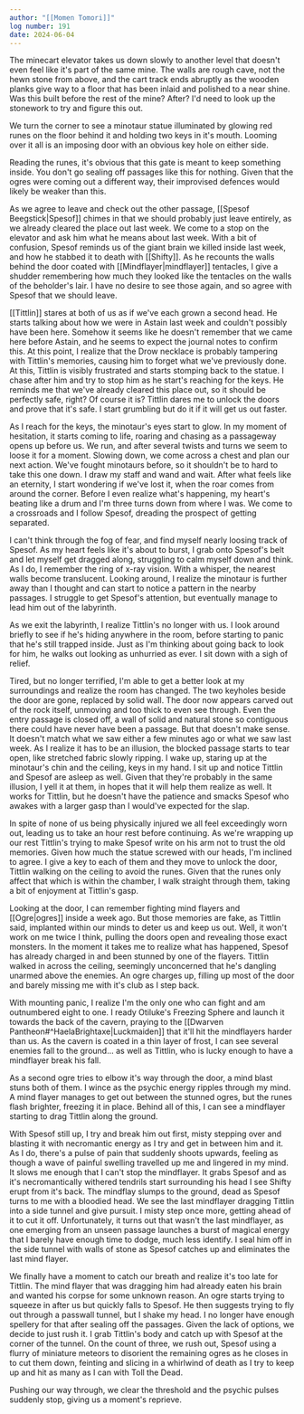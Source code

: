 ```yaml
---
author: "[[Momen Tomori]]"
log number: 191
date: 2024-06-04
---
```

The minecart elevator takes us down slowly to another level that doesn't even feel like it's part of the same mine. The walls are rough cave, not the hewn stone from above, and the cart track ends abruptly as the wooden planks give way to a floor that has been inlaid and polished to a near shine. Was this built before the rest of the mine? After? I'd need to look up the stonework to try and figure this out.

We turn the corner to see a minotaur statue illuminated by glowing red runes on the floor behind it and holding two keys in it's mouth. Looming over it all is an imposing door with an obvious key hole on either side.

Reading the runes, it's obvious that this gate is meant to keep something inside. You don't go sealing off passages like this for nothing. Given that the ogres were coming out a different way, their improvised defences would likely be weaker than this.

As we agree to leave and check out the other passage, [[Spesof Beegstick|Spesof]] chimes in that we should probably just leave entirely, as we already cleared the place out last week. We come to a stop on the elevator and ask him what he means about last week. With a bit of confusion, Spesof reminds us of the giant brain we killed inside last week, and how he stabbed it to death with [[Shifty]]. As he recounts the walls behind the door coated with [[Mindflayer|mindflayer]] tentacles, I give a shudder remembering how much they looked like the tentacles on the walls of the beholder's lair. I have no desire to see those again, and so agree with Spesof that we should leave.

[[Tittlin]] stares at both of us as if we've each grown a second head. He starts talking about how we were in Astain last week and couldn't possibly have been here. Somehow it seems like he doesn't remember that we came here before Astain, and he seems to expect the journal notes to confirm this. At this point, I realize that the Drow necklace is probably tampering with Tittlin's memories, causing him to forget what we've previously done. At this, Tittlin is visibly frustrated and starts stomping back to the statue. I chase after him and try to stop him as he start's reaching for the keys. He reminds me that we've already cleared this place out, so it should be perfectly safe, right? Of course it is? Tittlin dares me to unlock the doors and prove that it's safe. I start grumbling but do it if it will get us out faster.

As I reach for the keys, the minotaur's eyes start to glow. In my moment of hesitation, it starts coming to life, roaring and chasing as a passageway opens up before us. We run, and after several twists and turns we seem to loose it for a moment. Slowing down, we come across a chest and plan our next action. We've fought minotaurs before, so it shouldn't be to hard to take this one down. I draw my staff and wand and wait. After what feels like an eternity, I start wondering if we've lost it, when the roar comes from around the corner. Before I even realize what's happening, my heart's beating like a drum and I'm three turns down from where I was. We come to a crossroads and I follow Spesof, dreading the prospect of getting separated.

I can't think through the fog of fear, and find myself nearly loosing track of Spesof. As my heart feels like it's about to burst, I grab onto Spesof's belt and let myself get dragged along, struggling to calm myself down and think. As I do, I remember the ring of x-ray vision. With a whisper, the nearest walls become translucent. Looking around, I realize the minotaur is further away than I thought and can start to notice a pattern in the nearby passages. I struggle to get Spesof's attention, but eventually manage to lead him out of the labyrinth.

As we exit the labyrinth, I realize Tittlin's no longer with us. I look around briefly to see if he's hiding anywhere in the room, before starting to panic that he's still trapped inside. Just as I'm thinking about going back to look for him, he walks out looking as unhurried as ever. I sit down with a sigh of relief.

Tired, but no longer terrified, I'm able to get a better look at my surroundings and realize the room has changed. The two keyholes beside the door are gone, replaced by solid wall. The door now appears carved out of the rock itself, unmoving and too thick to even see through. Even the entry passage is closed off, a wall of solid and natural stone so contiguous there could have never have been a passage. But that doesn't make sense. It doesn't match what we saw either a few minutes ago or what we saw last week. As I realize it has to be an illusion, the blocked passage starts to tear open, like stretched fabric slowly ripping. I wake up, staring up at the minotaur's chin and the ceiling, keys in my hand. I sit up and notice Tittlin and Spesof are asleep as well. Given that they're probably in the same illusion, I yell it at them, in hopes that it will help them realize as well. It works for Tittlin, but he doesn't have the patience and smacks Spesof who awakes with a larger gasp than I would've expected for the slap.

In spite of none of us being physically injured we all feel exceedingly worn out, leading us to take an hour rest before continuing. As we're wrapping up our rest Tittlin's trying to make Spesof write on his arm not to trust the old memories. Given how much the statue screwed with our heads, I'm inclined to agree. I give a key to each of them and they move to unlock the door, Tittlin walking on the ceiling to avoid the runes. Given that the runes only affect that which is within the chamber, I walk straight through them, taking a bit of enjoyment at Tittlin's gasp.

Looking at the door, I can remember fighting mind flayers and [[Ogre|ogres]] inside a week ago. But those memories are fake, as Tittlin said, implanted within our minds to deter us and keep us out. Well, it won't work on me twice I think, pulling the doors open and revealing those exact monsters. In the moment it takes me to realize what has happened, Spesof has already charged in and been stunned by one of the flayers. Tittlin walked in across the ceiling, seemingly unconcerned that he's dangling unarmed above the enemies. An ogre charges up, filling up most of the door and barely missing me with it's club as I step back.

With mounting panic, I realize I'm the only one who can fight and am outnumbered eight to one. I ready Otiluke's Freezing Sphere and launch it towards the back of the cavern, praying to the [[Dwarven Pantheon#^HaelaBrightaxe|Luckmaiden]] that it'll hit the mindflayers harder than us. As the cavern is coated in a thin layer of frost, I can see several enemies fall to the ground... as well as Tittlin, who is lucky enough to have a mindflayer break his fall.

As a second ogre tries to elbow it's way through the door, a mind blast stuns both of them. I wince as the psychic energy ripples through my mind. A mind flayer manages to get out between the stunned ogres, but the runes flash brighter, freezing it in place. Behind all of this, I can see a mindflayer starting to drag Tittlin along the ground.

With Spesof still up, I try and break him out first, misty stepping over and blasting it with necromantic energy as I try and get in between him and it. As I do, there's a pulse of pain that suddenly shoots upwards, feeling as though a wave of painful swelling travelled up me and lingered in my mind. It slows me enough that I can't stop the mindflayer. It grabs Spesof and as it's necromantically withered tendrils start surrounding his head I see Shifty erupt from it's back. The mindflay slumps to the ground, dead as Spesof turns to me with a bloodied head.
We see the last mindflayer dragging Tittlin into a side tunnel and give pursuit. I misty step once more, getting ahead of it to cut it off. Unfortunately, it turns out that wasn't the last mindflayer, as one emerging from an unseen passage launches a burst of magical energy that I barely have enough time to dodge, much less identify. I seal him off in the side tunnel with walls of stone as Spesof catches up and eliminates the last mind flayer.

We finally have a moment to catch our breath and realize it's too late for Tittlin. The mind flayer that was dragging him had already eaten his brain and wanted his corpse for some unknown reason. An ogre starts trying to squeeze in after us but quickly falls to Spesof. He then suggests trying to fly out through a passwall tunnel, but I shake my head. I no longer have enough spellery for that after sealing off the passages. Given the lack of options, we decide to just rush it. I grab Tittlin's body and catch up with Spesof at the corner of the tunnel. On the count of three, we rush out, Spesof using a flurry of miniature meteors to disorient the remaining ogres as he closes in to cut them down, feinting and slicing in a whirlwind of death as I try to keep up and hit as many as I can with Toll the Dead.

Pushing our way through, we clear the threshold and the psychic pulses suddenly stop, giving us a moment's reprieve.